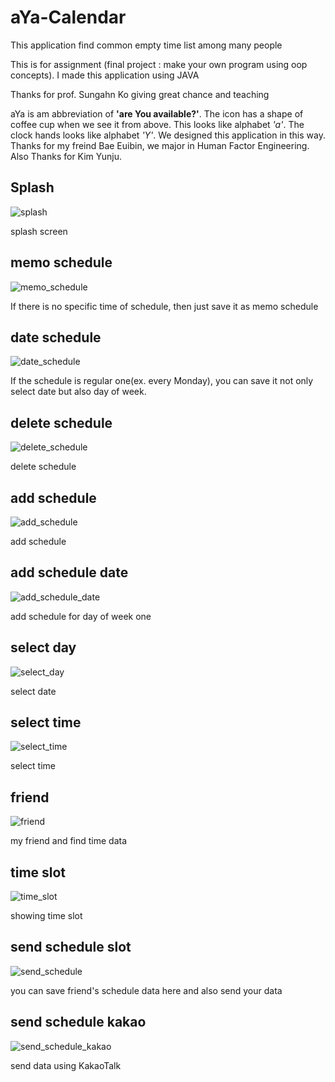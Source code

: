# aYa-Calendar
This application find common empty time list among many people

This is for assignment (final project : make your own program using oop concepts). I made this application using JAVA

Thanks for prof. Sungahn Ko giving great chance and teaching


aYa is am abbreviation of __'are You available?'__. The icon has a shape of coffee cup when we see it from above. This looks like alphabet _'a'_. The clock hands looks like alphabet _'Y'_. We designed this application in this way. Thanks for my freind Bae Euibin, we major in Human Factor Engineering. Also Thanks for Kim Yunju.



## Splash

![splash](./screenshot/splash.jpg)

splash screen

## memo schedule

![memo_schedule](./screenshot/memo_schedule.jpg)

If there is no specific time of schedule, then just save it as memo schedule

## date schedule

![date_schedule](./screenshot/date_schedule.jpg)

If the schedule is regular one(ex. every Monday), you can save it not only select date but also day of week.

## delete schedule

![delete_schedule](./screenshot/delete_schedule.jpg)

delete schedule

## add schedule

![add_schedule](./screenshot/add_schedule.jpg)

add schedule

## add schedule date

![add_schedule_date](./screenshot/add_schedule_date.jpg)

add schedule for day of week one

## select day

![select_day](./screenshot/select_day.jpg)

select date

## select time

![select_time](./screenshot/select_time.jpg)

select time

## friend

![friend](./screenshot/friend.jpg)

my friend and find time data

## time slot

![time_slot](./screenshot/time_slot.jpg)

showing time slot

## send schedule slot

![send_schedule](./screenshot/send_schedule.jpg)

you can save friend's schedule data here and also send your data

## send schedule kakao

![send_schedule_kakao](./screenshot/send_schedule_kakao.jpg)

send data using KakaoTalk


